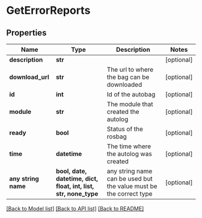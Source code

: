 # GetErrorReports


## Properties
Name | Type | Description | Notes
------------ | ------------- | ------------- | -------------
**description** | **str** |  | [optional] 
**download_url** | **str** | The url to where the bag can be downloaded | [optional] 
**id** | **int** | Id of the autobag | [optional] 
**module** | **str** | The module that created the autolog | [optional] 
**ready** | **bool** | Status of the rosbag | [optional] 
**time** | **datetime** | The time where the autolog was created | [optional] 
**any string name** | **bool, date, datetime, dict, float, int, list, str, none_type** | any string name can be used but the value must be the correct type | [optional]

[[Back to Model list]](../README.md#documentation-for-models) [[Back to API list]](../README.md#documentation-for-api-endpoints) [[Back to README]](../README.md)



